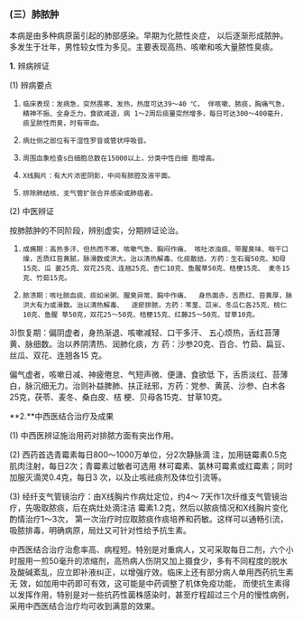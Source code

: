 ###   (三）肺脓肿  

本病是由多种病原菌引起的肺部感染。早期为化脓性炎症， 以后逐渐形成脓肿。多发生于壮年，男性较女性为多见。主要表现高热、咳嗽和咳大量脓性臭痰。

  **1.**    辨病辨证  

  (1)      辨病要点

  1)     临床表现：发病急，突然畏寒、发热，热度可达39〜40 ℃， 伴咳嗽、脓痰，胸痛气急，精神不振、全身乏力，食欲减退，病 1〜2周后痰量突然增多，每日可达300〜400毫升，痰呈脓性而臭，时有带血。

  2)     病灶侧之部位有干湿性罗音或管状呼吸音。

  3)     周围血象检查s白细胞总数在15000以上，分类中性白细 胞增高。 

 4)     X线胸片：有大片浓密阴影，中间有脓腔及液平面。

  5)     排除肺结核、支气管扩张合并感染或肺癌者。 

 (2)      中医辨证  

按肺脓肿的不同阶段，辨别虚实，分期辨证论治。

  1)     成痈期：高热多汗、但热而不寒、咳嗽气急、胸闷作痛、 咳吐浓浊痰、带腥臭味、咽干口燥，舌质红苔黄腻，脉滑数或洪大。治以清热解毒、化痰散结，方药：生石膏50克、知母15克、瓜 蒌25克、双花25克、连翘25克、杏仁10克、鱼腥草50克、桔梗15克、 麦冬15克、竹茹15克。 

 2)     脓溃期：咳吐脓血痰、痰如米粥、腥臭异常、胸中作痛、  身热面赤，舌质红、苔黄厚，脉洪大有力或滑数。治以清热解毒、  逐瘀排脓，方药：苇茎、苡米、冬瓜仁各25克、桃仁10克、鱼腥 草50克，双花25〜50克、桔梗15克、红藤25〜50克、甘草10克。  

3)恢复期：偏阴虚者，身热渐退、咳嗽减轻、口干多汗、 五心烦热，舌红苔薄黄、脉细数。治以养阴清热、润肺化痰，方  药：沙参20克、百合、竹茹、扁豆、丝瓜、双花、连翘各15  克。 

 偏气虚者，咳嗽日减、神疲倦怠、气短声微、便溏、食欲低 下，舌质淡红、苔薄白，脉沉细无力。治则补益脾肺、扶正祛邪，方药：党参、黄芪、沙参、白术各25克，茯苓、麦冬、桑白皮、桔  梗、贝母各15克、甘草10克。            

**2.**中西医结合治疗及成果 

(1)      中西医辨证施治用药对排脓方面有突出作用。

(2)     西药首选青霉素每日800〜1000万单位，分2次静脉滴 注，加用链霉素0.5克肌肉注射，每日2次；青霉素过敏者可选用 林可霉素、氯林可霉素或红霉素；同时加服灭滴灵0.4克，每日3 次，以及止咳祛痰剂及体位引流等。

(3)     经纤支气管镜治疗：由X线胸片作病灶定位，约4〜 7天作1次纤维支气管镜治疗，先吸取脓痰，后在病灶处滴注洁 霉素1.2克，然后以脓痰情况和X线胸片变化酌情治疗1〜3次， 第一次治疗时应取脓痰作痰培养和药敏。这样可以通畅引流，吸脓排毒，明确病原，局灶又可针对性给予抗生素。  

中西医结合治疗治愈率高、病程短。特别是对重病人，又可采取每日二剂，六个小时服用一煎50毫升的浓缩剂，高热病人伤阴又加上摄食少，多有不同程度的脱水及酸碱紊乱，应立即补液纠正，以增强疗效。临床上还有部分病人单用西药抗生素无 效，如加用中药即可有效，这可能是中药调整了机体免疫功能， 而使抗生素得以发挥作用，特别是对一些抗药性菌株感染时，甚至疗程超过三个月的慢性病例，采用中西医结合治疗均可收到满意的效果。

